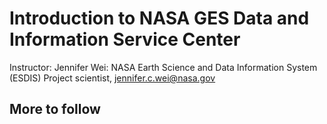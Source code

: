 # Introduction to NASA GES Data and Information Service Center

Instructor: Jennifer Wei: NASA Earth Science and Data Information System (ESDIS) Project scientist, jennifer.c.wei@nasa.gov

## More to follow
